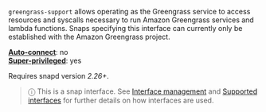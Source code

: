 `greengrass-support` allows operating as the Greengrass service to access resources and syscalls necessary to run Amazon Greengrass services and lambda functions. Snaps specifying this interface can currently only be established with the Amazon Greengrass project.

**[Auto-connect](/t/interface-management/6154#heading--auto-connections)**: no</br>
**[Super-privileged](/t/super-privileged-interfaces/34740)**: yes

Requires snapd version _2.26+_.

> ⓘ  This is a snap interface. See [Interface management](/t/interface-management/6154) and [Supported interfaces](/t/supported-interfaces/7744) for further details on how interfaces are used.